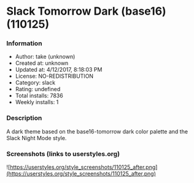 # Slack Tomorrow Dark (base16) (110125)

### Information
- Author: take (unknown)
- Created at: unknown
- Updated at: 4/12/2017, 8:18:03 PM
- License: NO-REDISTRIBUTION
- Category: slack
- Rating: undefined
- Total installs: 7836
- Weekly installs: 1


### Description
A dark theme based on the base16-tomorrow dark color palette and the Slack Night Mode style.


### Screenshots (links to userstyles.org)
![https://userstyles.org/style_screenshots/110125_after.png](https://userstyles.org/style_screenshots/110125_after.png)


